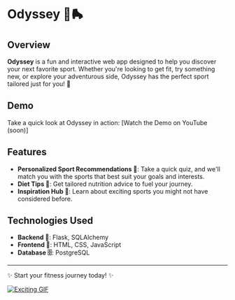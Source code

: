 # Odyssey 🎱🛼 

## Overview  
**Odyssey** is a fun and interactive web app designed to help you discover your next favorite sport. Whether you're looking to get fit, try something new, or explore your adventurous side, Odyssey has the perfect sport tailored just for you! 💪  

## Demo  
Take a quick look at Odyssey in action: [Watch the Demo on YouTube (soon)] 

## Features  
- **Personalized Sport Recommendations 🎯**: Take a quick quiz, and we'll match you with the sports that best suit your goals and interests.  
- **Diet Tips 🥗**: Get tailored nutrition advice to fuel your journey.  
- **Inspiration Hub 🌈**: Learn about exciting sports you might not have considered before.  

## Technologies Used  
- **Backend 🔧**: Flask, SQLAlchemy  
- **Frontend 🎨**: HTML, CSS, JavaScript  
- **Database 🗄️**: PostgreSQL  

---

✨ Start your fitness journey today! ✨


[![Exciting GIF](https://i.giphy.com/media/v1.Y2lkPTc5MGI3NjExcGZiNTE5dXFhNnhmaDZ2ZTJrbTYyeGl2aHp4d3F0aXNkajRmYnA3byZlcD12MV9pbnRlcm5hbF9naWZfYnlfaWQmY3Q9cw/IdZmGiHplBUUS2FrOv/giphy.gif)](https://www.linkedin.com/in/ritagalkov/)

